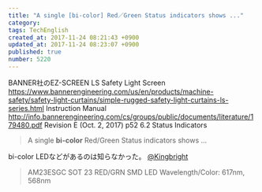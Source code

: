 ```yaml
---
title: "A single [bi-color] Red／Green Status indicators shows ..."
category: 
tags: TechEnglish
created_at: 2017-11-24 08:21:43 +0900
updated_at: 2017-11-24 08:23:07 +0900
published: true
number: 5220
---
```


BANNER社のEZ-SCREEN LS Safety Light Screen
https://www.bannerengineering.com/us/en/products/machine-safety/safety-light-curtains/simple-rugged-safety-light-curtains-ls-series.html
Instruction Manual
http://info.bannerengineering.com/cs/groups/public/documents/literature/179480.pdf
Revision E (Oct. 2, 2017)
p52
6.2 Status Indicators

> A single **bi-color** Red/Green Status indicators shows ...

bi-color LEDなどがあるのは知らなかった。
[@Kingbright](http://www.kingbrightusa.com/category.asp?catalog_name=LED&category_name=KCTop-Emitting+Bi-Color+SMD+LED&Page=1)
> AM23ESGC
SOT 23 RED/GRN SMD LED
Wavelength/Color: 617nm, 568nm


